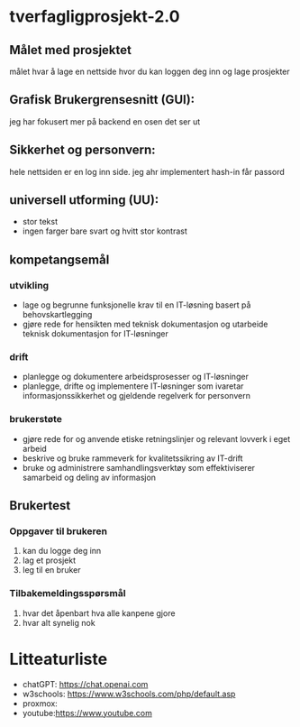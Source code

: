 # tverfagligprosjekt-2.0

## Målet med prosjektet 
målet hvar å lage en nettside hvor du kan loggen deg inn og lage prosjekter

## Grafisk Brukergrensesnitt (GUI):
jeg har fokusert mer på backend en osen det ser ut

## Sikkerhet og personvern:
hele nettsiden er en log inn side. jeg ahr implementert hash-in får passord 

## universell utforming (UU): 
* stor tekst
* ingen farger bare svart og hvitt stor kontrast

## kompetangsemål


### utvikling
* lage og begrunne funksjonelle krav til en IT-løsning basert på behovskartlegging
* gjøre rede for hensikten med teknisk dokumentasjon og utarbeide teknisk dokumentasjon for IT-løsninger

### drift
* planlegge og dokumentere arbeidsprosesser og IT-løsninger
* planlegge, drifte og implementere IT-løsninger som ivaretar informasjonssikkerhet og gjeldende regelverk for personvern

### brukerstøte
* gjøre rede for og anvende etiske retningslinjer og relevant lovverk i eget arbeid
* beskrive og bruke rammeverk for kvalitetssikring av IT-drift
* bruke og administrere samhandlingsverktøy som effektiviserer samarbeid og deling av informasjon


## Brukertest

### Oppgaver til brukeren
1. kan du logge deg inn
2. lag et prosjekt
3. leg til en bruker

### Tilbakemeldingsspørsmål
1. hvar det åpenbart hva alle kanpene gjore
2. hvar alt synelig nok


# Litteaturliste
* chatGPT: https://chat.openai.com
* w3schools: https://www.w3schools.com/php/default.asp
* proxmox:
* youtube:https://www.youtube.com
